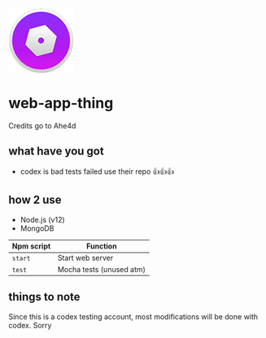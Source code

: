 ![Logo](https://raw.githubusercontent.com/Ahe4d/web-app-thing/master/public/img/logo.png)
# web-app-thing
Credits go to Ahe4d

## what have you got
* codex is bad tests failed use their repo 👍👍👍

## how 2 use
* Node.js (v12)
* MongoDB

Npm script | Function 
--- | --- 
`start` | Start web server 
`test` | Mocha tests (unused atm)

## things to note
Since this is a codex testing account, most modifications will be done with codex. Sorry

